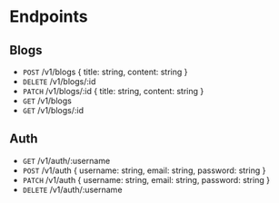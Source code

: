 # Endpoints

## Blogs

- `POST` /v1/blogs { title: string, content: string }
- `DELETE` /v1/blogs/:id
- `PATCH` /v1/blogs/:id { title: string, content: string }
- `GET` /v1/blogs
- `GET` /v1/blogs/:id

## Auth

- `GET` /v1/auth/:username
- `POST` /v1/auth { username: string, email: string, password: string }
- `PATCH` /v1/auth { username: string, email: string, password: string }
- `DELETE` /v1/auth/:username
